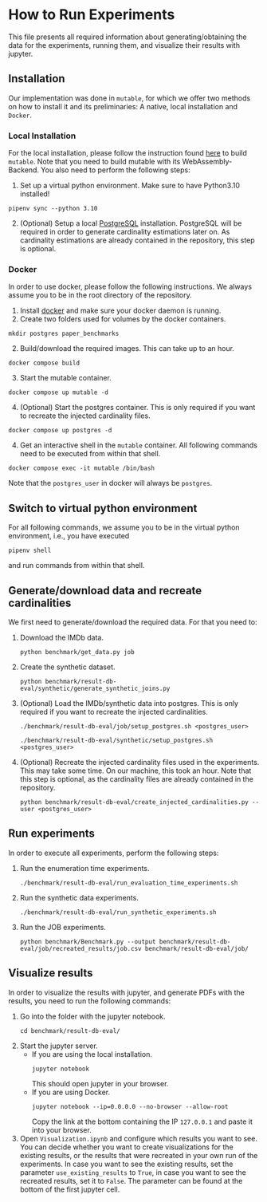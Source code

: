 # How to Run Experiments

This file presents all required information about generating/obtaining the data for the experiments, running them, 
and visualize their results with jupyter. 

## Installation
Our implementation was done in `mutable`, for which we offer two methods on
how to install it and its preliminaries: A native, local installation and `Docker`. 

### Local Installation
For the local installation, please follow the instruction found [here](doc/setup.md) to build `mutable`. Note that you need to
build mutable with its WebAssembly-Backend.
You also need to perform the following steps:
1. Set up a virtual python environment. Make sure to have Python3.10 installed!
```
pipenv sync --python 3.10
```
2. (Optional) Setup a local [PostgreSQL](https://www.postgresql.org/) installation. PostgreSQL will be required in order to generate
cardinality estimations later on. As cardinality estimations are already contained in the repository, this step is optional. 
### Docker
In order to use docker, please follow the following instructions. We always assume you to be in the root directory
of the repository.

1. Install [docker](https://www.docker.com/get-started/) and make sure your docker daemon is running.
2. Create two folders used for volumes by the docker containers.
```
mkdir postgres paper_benchmarks
```
2. Build/download the required images. This can take up to an hour.
```
docker compose build
```
3. Start the mutable container.
```
docker compose up mutable -d
```
4. (Optional) Start the postgres container. This is only required if you want to recreate the injected cardinality files.
```
docker compose up postgres -d
```
4. Get an interactive shell in the `mutable` container. All following commands need to be executed from within that shell.
```
docker compose exec -it mutable /bin/bash 
```
Note that the `postgres_user` in docker will always be `postgres`.

## Switch to virtual python environment
For all following commands, we assume you to be in the virtual python environment, i.e., you have executed
```
pipenv shell
```
and run commands from within that shell.
## Generate/download data and recreate cardinalities
We first need to generate/download the required data. For that you need to:
1. Download the IMDb data.
    ```
    python benchmark/get_data.py job
    ```
2. Create the synthetic dataset.
    ```
    python benchmark/result-db-eval/synthetic/generate_synthetic_joins.py
    ```
3. (Optional) Load the IMDb/synthetic data into postgres. This is only required if you want to recreate the injected cardinalities.
    ```
    ./benchmark/result-db-eval/job/setup_postgres.sh <postgres_user>
    ```
    ```
    ./benchmark/result-db-eval/synthetic/setup_postgres.sh <postgres_user>
    ```
4. (Optional) Recreate the injected cardinality files used in the experiments. This may take some time. On our machine, this took an hour. Note that this step is optional, as the cardinality files are already contained in the repository.
    ```
    python benchmark/result-db-eval/create_injected_cardinalities.py --user <postgres_user>
    ```

## Run experiments
In order to execute all experiments, perform the following steps:
1. Run the enumeration time experiments.
    ```
    ./benchmark/result-db-eval/run_evaluation_time_experiments.sh
    ```
2. Run the synthetic data experiments.
    ```
    ./benchmark/result-db-eval/run_synthetic_experiments.sh
    ```
3. Run the JOB experiments.
    ```
    python benchmark/Benchmark.py --output benchmark/result-db-eval/job/recreated_results/job.csv benchmark/result-db-eval/job/
    ```

## Visualize results
In order to visualize the results with jupyter, and generate PDFs with the results, you need to run the following commands:
1. Go into the folder with the jupyter notebook.
    ```
    cd benchmark/result-db-eval/
    ```
2. Start the jupyter server. 
   * If you are using the local installation.
       ```
       jupyter notebook
       ```
       This should open jupyter in your browser.
   * If you are using Docker.
       ```
       jupyter notebook --ip=0.0.0.0 --no-browser --allow-root
       ```
        Copy the link at the bottom containing the IP `127.0.0.1` and paste it into your browser.
3. Open `Visualization.ipynb` and configure which results you want to see. You can decide whether you want to create visualizations for the existing results, 
   or the results that were recreated in your own run of the experiments. In case you want to see the existing results, set the parameter
   `use_existing_results` to `True`, in case you want to see the recreated results, set it to `False`. The parameter can be found
    at the bottom of the first jupyter cell.
   
   
